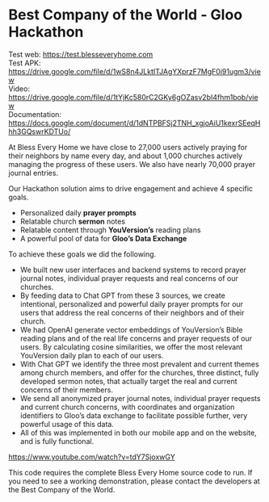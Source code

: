 # Best Company of the World - Gloo Hackathon

Test web: https://test.blesseveryhome.com <br>
Test APK: https://drive.google.com/file/d/1wS8n4JLktITJAgYXprzF7MgF0i91ugm3/view <br>
Video: https://drive.google.com/file/d/1tYjKc580rC2GKy6gOZasv2bI4fhm1bob/view <br>
Documentation: https://docs.google.com/document/d/1dNTPBFSj2TNH_xgjoAiU1kexrSEeqHhh3GQswrKDTUo/ <br>

At Bless Every Home we have close to 27,000 users actively praying for their neighbors by name every day, and about 1,000 churches actively managing the progress of these users. We also have nearly 70,000 prayer journal entries.

Our Hackathon solution aims to drive engagement and achieve 4 specific goals.

* Personalized daily __prayer prompts__
* Relatable church __sermon__ notes
* Relatable content through __YouVersion’s__ reading plans
* A powerful pool of data for __Gloo’s Data Exchange__

To achieve these goals we did the following.

* We built new user interfaces and backend systems to record prayer journal notes, individual prayer requests and real concerns of our churches.
* By feeding data to Chat GPT from these 3 sources, we create intentional, personalized and powerful daily prayer prompts for our users that address the real concerns of their neighbors and of their church.
* We had OpenAI generate vector embeddings of YouVersion’s Bible reading plans and of the real life concerns and prayer requests of our users. By calculating cosine similarities, we offer the most relevant YouVersion daily plan to each of our users. 
* With Chat GPT we identify the three most prevalent and current themes among church members, and offer for the churches, three distinct, fully developed sermon notes, that actually target the real and current concerns of their members.
* We send all anonymized prayer journal notes, individual prayer requests and current church concerns, with coordinates and organization identifiers to Gloo’s data exchange to facilitate possible further, very powerful usage of this data.
* All of this was implemented in both our mobile app and on the website, and is fully functional.


https://www.youtube.com/watch?v=tdY7SjoxwGY

This code requires  the complete Bless Every Home source code to run. If you need to see a working demonstration, please contact the developers at the Best Company of the World.
